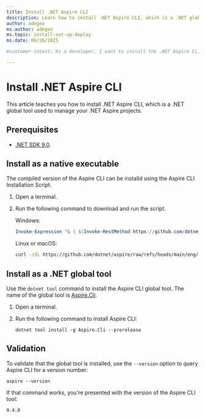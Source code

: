 ```yaml
---
title: Install .NET Aspire CLI
description: Learn how to install .NET Aspire CLI, which is a .NET global tool. Use the .NET Aspire CLI to create, run, and manage .NET Aspire projects.
author: adegeo
ms.author: adegeo
ms.topic: install-set-up-deploy
ms.date: 06/26/2025

#customer intent: As a developer, I want to install the .NET Aspire CLI so that I can create, run, and manage .NET Aspire projects.

---
```


# Install .NET Aspire CLI

This article teaches you how to install .NET Aspire CLI, which is a .NET global tool used to manage your .NET Aspire projects.

## Prerequisites

- [.NET SDK 9.0](https://dotnet.microsoft.com/download/dotnet/9.0).

## Install as a native executable

The compiled version of the Aspire CLI can be installd using the Aspire CLI Installation Script.

01. Open a terminal.
01. Run the following command to download and run the script.

    Windows:

    ```powershell
    Invoke-Expression "& { $(Invoke-RestMethod https://github.com/dotnet/aspire/raw/refs/heads/main/eng/scripts/get-aspire-cli.ps1) }"
    ```

    Linux or macOS:

    ```bash
    curl -sSL https://github.com/dotnet/aspire/raw/refs/heads/main/eng/scripts/get-aspire-cli.sh | bash
    ```

## Install as a .NET global tool

Use the `dotnet tool` command to install the Aspire CLI global tool. The name of the global tool is [Aspire.Cli](https://www.nuget.org/packages/Aspire.CLI).

01. Open a terminal.
01. Run the following command to install Aspire CLI:

    ```dotnetcli
    dotnet tool install -g Aspire.Cli --prerelease
    ```

## Validation

To validate that the global tool is installed, use the `--version` option to query Aspire CLI for a version number:

```
aspire --version
```

If that command works, you're presented with the version of the Aspire CLI tool:

```
9.4.0
```
